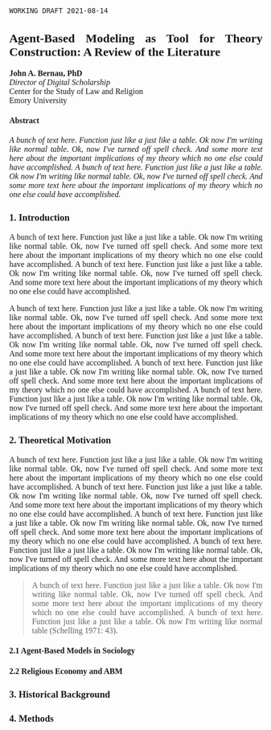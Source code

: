 <text style = "font-family: Times; font-size: 12pt; text-align: justify">

``WORKING DRAFT 2021-08-14``

## Agent-Based Modeling as Tool for Theory Construction: A Review of the Literature

**John A. Bernau, PhD**  
_Director of Digital Scholarship_  
Center for the Study of Law and Religion  
Emory University

#### Abstract
_A bunch of text here. Function just like a just like a table. Ok now I'm writing like normal table. Ok, now I've turned off spell check. And some more text here about the important implications of my theory which no one else could have accomplished. A bunch of text here. Function just like a just like a table. Ok now I'm writing like normal table. Ok, now I've turned off spell check. And some more text here about the important implications of my theory which no one else could have accomplished._

### 1. Introduction

A bunch of text here. Function just like a just like a table. Ok now I'm writing like normal table. Ok, now I've turned off spell check. And some more text here about the important implications of my theory which no one else could have accomplished. A bunch of text here. Function just like a just like a table. Ok now I'm writing like normal table. Ok, now I've turned off spell check. And some more text here about the important implications of my theory which no one else could have accomplished.

A bunch of text here. Function just like a just like a table. Ok now I'm writing like normal table. Ok, now I've turned off spell check. And some more text here about the important implications of my theory which no one else could have accomplished. A bunch of text here. Function just like a just like a table. Ok now I'm writing like normal table. Ok, now I've turned off spell check. And some more text here about the important implications of my theory which no one else could have accomplished. A bunch of text here. Function just like a just like a table. Ok now I'm writing like normal table. Ok, now I've turned off spell check. And some more text here about the important implications of my theory which no one else could have accomplished. A bunch of text here. Function just like a just like a table. Ok now I'm writing like normal table. Ok, now I've turned off spell check. And some more text here about the important implications of my theory which no one else could have accomplished.

### 2. Theoretical Motivation

A bunch of text here. Function just like a just like a table. Ok now I'm writing like normal table. Ok, now I've turned off spell check. And some more text here about the important implications of my theory which no one else could have accomplished. A bunch of text here. Function just like a just like a table. Ok now I'm writing like normal table. Ok, now I've turned off spell check. And some more text here about the important implications of my theory which no one else could have accomplished. A bunch of text here. Function just like a just like a table. Ok now I'm writing like normal table. Ok, now I've turned off spell check. And some more text here about the important implications of my theory which no one else could have accomplished. A bunch of text here. Function just like a just like a table. Ok now I'm writing like normal table. Ok, now I've turned off spell check. And some more text here about the important implications of my theory which no one else could have accomplished.

> A bunch of text here. Function just like a just like a table. Ok now I'm writing like normal table. Ok, now I've turned off spell check. And some more text here about the important implications of my theory which no one else could have accomplished. A bunch of text here. Function just like a just like a table. Ok now I'm writing like normal table (Schelling 1971: 43).

#### 2.1 Agent-Based Models in Sociology

#### 2.2 Religious Economy and ABM

### 3. Historical Background

### 4. Methods
